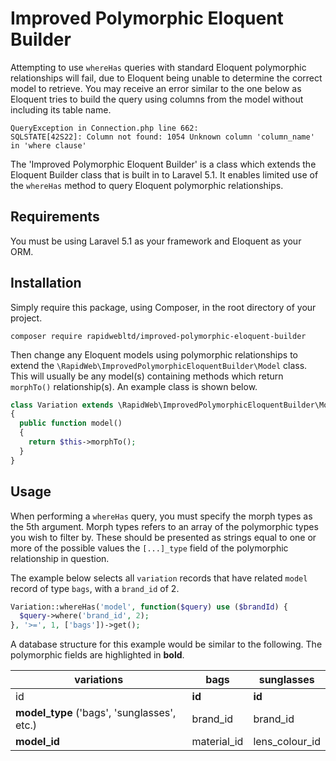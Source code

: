 # Improved Polymorphic Eloquent Builder

Attempting to use `whereHas` queries with standard Eloquent polymorphic relationships will fail, due to Eloquent being unable
to determine the correct model to retrieve. You may receive an error similar to the one below as Eloquent tries to build the 
query using columns from the model without including its table name.

```
QueryException in Connection.php line 662:
SQLSTATE[42S22]: Column not found: 1054 Unknown column 'column_name' in 'where clause'
```

The 'Improved Polymorphic Eloquent Builder' is a class which extends the Eloquent Builder class that is built in to Laravel 5.1. 
It enables limited use of the `whereHas` method to query Eloquent polymorphic relationships.

## Requirements

You must be using Laravel 5.1 as your framework and Eloquent as your ORM.

## Installation

Simply require this package, using Composer, in the root directory of your project.

```
composer require rapidwebltd/improved-polymorphic-eloquent-builder
```

Then change any Eloquent models using polymorphic relationships to extend the `\RapidWeb\ImprovedPolymorphicEloquentBuilder\Model`
class. This will usually be any model(s) containing methods which return `morphTo()` relationship(s). An example class is shown below.

```php
class Variation extends \RapidWeb\ImprovedPolymorphicEloquentBuilder\Model
{
  public function model()
  {
    return $this->morphTo();
  }
}
```

## Usage

When performing a `whereHas` query, you must specify the morph types as the 5th argument. Morph types refers to an array
of the polymorphic types you wish to filter by. These should be presented as strings equal to one or more of the
possible values the `[...]_type` field of the polymorphic relationship in question.

The example below selects all `variation` records that have related `model` record  of type `bags`, with a `brand_id` of 2.

```php
Variation::whereHas('model', function($query) use ($brandId) {
  $query->where('brand_id', 2);
}, '>=', 1, ['bags'])->get();
```

A database structure for this example would be similar to the following. The polymorphic fields are highlighted in **bold**.

| variations                                  | bags        | sunglasses     |
|---------------------------------------------|-------------|----------------|
| id                                          | **id**      | **id**             |
| **model_type** ('bags', 'sunglasses', etc.) | brand_id    | brand_id       |
| **model_id**                                | material_id | lens_colour_id |
